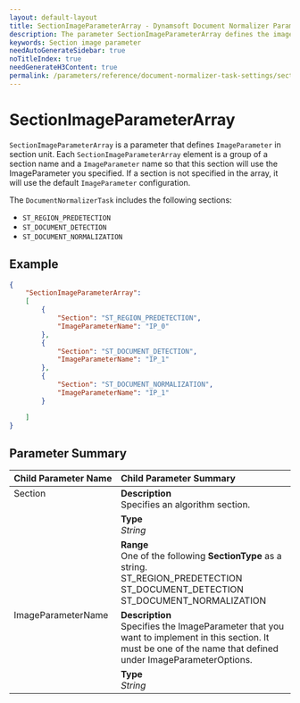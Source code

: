 ```yaml
---
layout: default-layout
title: SectionImageParameterArray - Dynamsoft Document Normalizer Parameters
description: The parameter SectionImageParameterArray defines the image processing algorithms that implemented in the different sections of a document normalizer algorithm task.
keywords: Section image parameter
needAutoGenerateSidebar: true
noTitleIndex: true
needGenerateH3Content: true
permalink: /parameters/reference/document-normalizer-task-settings/section-image-parameter-array.html
---
```


# SectionImageParameterArray

`SectionImageParameterArray` is a parameter that defines `ImageParameter` in section unit. Each `SectionImageParameterArray` element is a group of a section name and a `ImageParameter` name so that this section will use the ImageParameter you specified. If a section is not specified in the array, it will use the default `ImageParameter` configuration.

The `DocumentNormalizerTask` includes the following sections:

* `ST_REGION_PREDETECTION`
* `ST_DOCUMENT_DETECTION`
* `ST_DOCUMENT_NORMALIZATION`

## Example

```json
{
    "SectionImageParameterArray":
    [
        {
            "Section": "ST_REGION_PREDETECTION",
            "ImageParameterName": "IP_0"
        },
        {
            "Section": "ST_DOCUMENT_DETECTION",
            "ImageParameterName": "IP_1"
        },
        {
            "Section": "ST_DOCUMENT_NORMALIZATION",
            "ImageParameterName": "IP_1"
        }

    ]
}
```

## Parameter Summary

<table style = "text-align:left">
    <thead>
        <tr>
            <th nowrap="nowrap">Child Parameter Name</th>
            <th nowrap="nowrap">Child Parameter Summary</th>
        </tr>
    </thead>
    <tr>
        <td rowspan = "3" style="vertical-align:text-top">Section<br></td>
        <td><b>Description</b><br>Specifies an algorithm section.</td>
    </tr>
    <tr>
        <td><b>Type</b><br><i>String</i></td>
    </tr>
    <tr>
        <td><b>Range</b><br>One of the following <b>SectionType</b> as a string.
                <br>ST_REGION_PREDETECTION
                <br>ST_DOCUMENT_DETECTION
                <br>ST_DOCUMENT_NORMALIZATION
        </td>
    </tr>
    <tr>
        <td rowspan = "2" style="vertical-align:text-top">ImageParameterName<br></td>
        <td><b>Description</b><br>Specifies the ImageParameter that you want to implement in this section. It must be one of the name that defined under ImageParameterOptions.</td>
    </tr>
    <tr>
        <td><b>Type</b><br><i>String</i></td>
    </tr>
</table>
